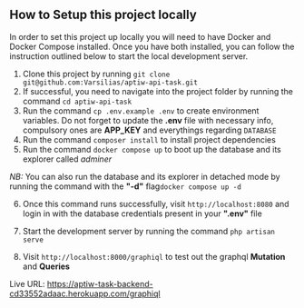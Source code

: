 ## How to Setup this project locally

In order to set this project up locally you will need to have Docker and Docker Compose installed. Once you have both installed, you can follow the instruction outlined below to start the local development server.

1. Clone this project by running `git clone git@github.com:Varsilias/aptiw-api-task.git`
2. If successful, you need to navigate into the project folder by running the command `cd aptiw-api-task`
3. Run the command `cp .env.example .env` to create environment variables. Do not forget to update the **.env** file with necessary info, compulsory ones are **APP_KEY** and everythings regarding `DATABASE`
4. Run the command `composer install` to install project dependencies
5. Run the command `docker compose up` to boot up the database and its explorer called _adminer_

_NB:_ You can also run the database and its explorer in detached mode by running the command with the **"-d"** flag`docker compose up -d`

6. Once this command runs successfully, visit `http://localhost:8080` and login in with the database credentials present in your **".env"** file

7. Start the development server by running the command `php artisan serve`

8. Visit `http://localhost:8000/graphiql` to test out the graphql **Mutation** and **Queries**

Live URL: https://aptiw-task-backend-cd33552adaac.herokuapp.com/graphiql
